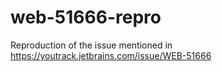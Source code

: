 # web-51666-repro

Reproduction of the issue mentioned in https://youtrack.jetbrains.com/issue/WEB-51666
